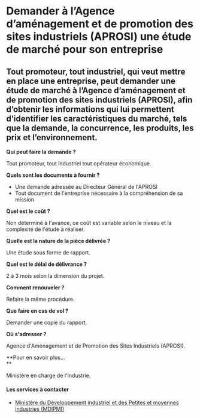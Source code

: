 # Demander à l’Agence d’aménagement et de promotion des sites industriels (APROSI) une étude de marché pour son entreprise

Tout promoteur, tout industriel, qui veut mettre en place une entreprise, peut demander une étude de marché à l’Agence d’aménagement et de promotion des sites industriels (APROSI), afin d’obtenir les informations qui lui permettent d’identifier les caractéristiques du marché, tels que la demande, la concurrence, les produits, les prix et l’environnement.
--------------------------------------------------------------------------------------------------------------------------------------------------------------------------------------------------------------------------------------------------------------------------------------------------------------------------------------------------------------------

**Qui peut faire la demande ?**

Tout promoteur, tout industriel tout opérateur économique.

**Quels sont les documents à fournir ?**

*   Une demande adressée au Directeur Général de l'APROSI
*   Tout document de l'entreprise nécessaire à la compréhension de sa mission

 **Quel est le coût ?**

Non déterminé à l'avance, ce coût est variable selon le niveau et la complexité de l'étude à réaliser.

**Quelle est la nature de la pièce délivrée ?**

Une étude sous forme de rapport.

**Quel est le délai de délivrance ?**

2 à 3 mois selon la dimension du projet.

**Comment renouveler ?**

Refaire la même procédure.

**Que faire en cas de vol ?**

Demander une copie du rapport.

**Où s'adresser ?**

Agence d'Aménagement et de Promotion des Sites Industriels (APROSI).

**Pour en savoir plus...  
**

Ministère en charge de l'Industrie.

#### Les services à contacter

*   [Ministère du Développement industriel et des Petites et moyennes industries (MDIPMI)](../../../services/ministere-du-developpement-industriel-et-des-petites-et-moyennes-industries-mdipmi.md)